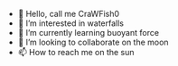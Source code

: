 - 👋 Hello, call me CraWFish0
- 👀 I’m interested in waterfalls
- 🌱 I’m currently learning buoyant force
- 💞️ I’m looking to collaborate on the moon
- 📫 How to reach me on the sun

<!---
CraWFish0/CraWFish0 is a ✨ special ✨ repository because its `README.md` (this file) appears on your GitHub profile.
You can click the Preview link to take a look at your changes.
--->
